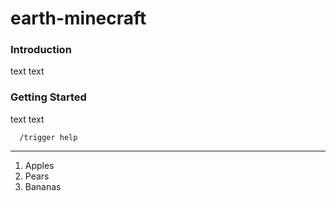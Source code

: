 # earth-minecraft

### Introduction

text text

### Getting Started

text text

```
  /trigger help
```
---

1. Apples
2. Pears
3. Bananas
